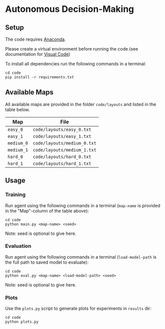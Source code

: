 # Autonomous Decision-Making

## Setup

The code requires [Anaconda](https://www.anaconda.com/download).

Please create a virtual environment before running the code (see documentation for [Visual Code](https://code.visualstudio.com/docs/python/environments))

To install all dependencies run the following commands in a terminal:
```
cd code
pip install -r requirements.txt
```

## Available Maps

All available maps are provided in the folder `code/layouts` and listed in the table below.

| Map   		| File                      |
|---------------|---------------------------|
| `easy_0`      | `code/layouts/easy_0.txt` |
| `easy_1`      | `code/layouts/easy_1.txt` |
| `medium_0`    | `code/layouts/medium_0.txt` |
| `medium_1`    | `code/layouts/medium_1.txt` |
| `hard_0`      | `code/layouts/hard_0.txt` |
| `hard_1`      | `code/layouts/hard_1.txt` |


## Usage

### Training 
Run agent using the following commands in a terminal (`map-name` is provided in the "Map"-column of the table above):
```
cd code
python main.py <map-name> <seed> 
```
Note: seed is optional to give here. 

### Evaluation 

Run agent using the following commands in a terminal (`load-model-path` is the full path to saved model to evaluate):
```
cd code
python eval.py <map-name> <load-model-path> <seed> 
```
Note: seed is optional to give here. 

### Plots 

Use the `plots.py` script to generate plots for experiments in `results` dir: 
```
cd code
python plots.py 
```

